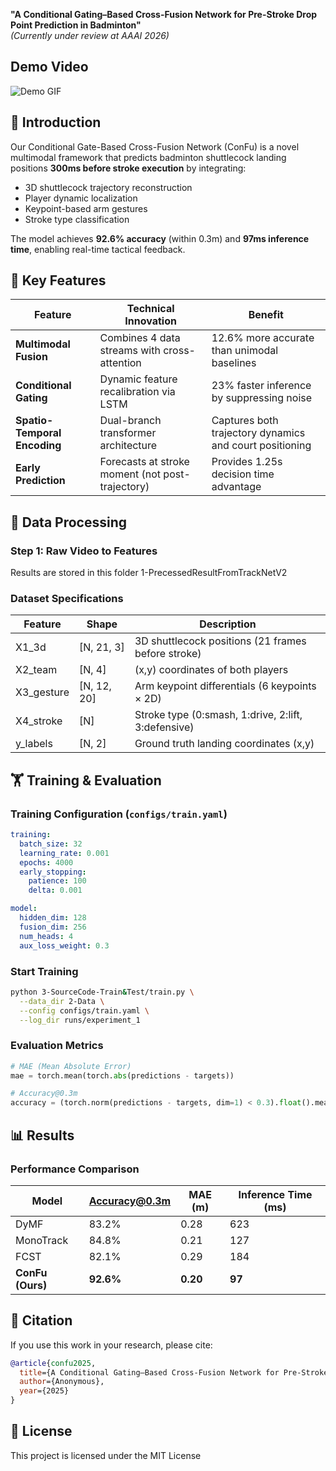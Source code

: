 
**"A Conditional Gating–Based Cross-Fusion Network for Pre-Stroke Drop Point Prediction in Badminton"**  
*(Currently under review at AAAI 2026)*

## Demo Video
![Demo GIF](./ResultSample.gif)


## 🌟 Introduction
Our Conditional Gate-Based Cross-Fusion Network (ConFu) is a novel multimodal framework that predicts badminton shuttlecock landing positions **300ms before stroke execution** by integrating:
- 3D shuttlecock trajectory reconstruction
- Player dynamic localization 
- Keypoint-based arm gestures
- Stroke type classification

The model achieves **92.6% accuracy** (within 0.3m) and **97ms inference time**, enabling real-time tactical feedback.

## 🚀 Key Features
| Feature | Technical Innovation | Benefit |
|---------|----------------------|---------|
| **Multimodal Fusion** | Combines 4 data streams with cross-attention | 12.6% more accurate than unimodal baselines |
| **Conditional Gating** | Dynamic feature recalibration via LSTM | 23% faster inference by suppressing noise |
| **Spatio-Temporal Encoding** | Dual-branch transformer architecture | Captures both trajectory dynamics and court positioning |
| **Early Prediction** | Forecasts at stroke moment (not post-trajectory) | Provides 1.25s decision time advantage |

## 🔧 Data Processing

### Step 1: Raw Video to Features
Results are stored in this folder 1-PrecessedResultFromTrackNetV2

### Dataset Specifications
| Feature | Shape | Description |
|---------|-------|-------------|
| X1_3d | [N, 21, 3] | 3D shuttlecock positions (21 frames before stroke) |
| X2_team | [N, 4] | (x,y) coordinates of both players |
| X3_gesture | [N, 12, 20] | Arm keypoint differentials (6 keypoints × 2D) |
| X4_stroke | [N] | Stroke type (0:smash, 1:drive, 2:lift, 3:defensive) |
| y_labels | [N, 2] | Ground truth landing coordinates (x,y) |

## 🏋️ Training & Evaluation

### Training Configuration (`configs/train.yaml`)
```yaml
training:
  batch_size: 32
  learning_rate: 0.001
  epochs: 4000
  early_stopping:
    patience: 100
    delta: 0.001

model:
  hidden_dim: 128
  fusion_dim: 256
  num_heads: 4
  aux_loss_weight: 0.3
```

### Start Training
```bash
python 3-SourceCode-Train&Test/train.py \
  --data_dir 2-Data \
  --config configs/train.yaml \
  --log_dir runs/experiment_1
```

### Evaluation Metrics
```python
# MAE (Mean Absolute Error)
mae = torch.mean(torch.abs(predictions - targets))

# Accuracy@0.3m
accuracy = (torch.norm(predictions - targets, dim=1) < 0.3).float().mean()
```

## 📊 Results

### Performance Comparison
| Model | Accuracy@0.3m | MAE (m) | Inference Time (ms) |
|-------|--------------|---------|---------------------|
| DyMF | 83.2% | 0.28 | 623 |
| MonoTrack | 84.8% | 0.21 | 127 |
| FCST | 82.1% | 0.29 | 184 |
| **ConFu (Ours)** | **92.6%** | **0.20** | **97** |

## 📜 Citation
If you use this work in your research, please cite:
```bibtex
@article{confu2025,
  title={A Conditional Gating–Based Cross-Fusion Network for Pre-Stroke Drop Point Prediction in Badminton},
  author={Anonymous},
  year={2025}
}
```

## 📄 License
This project is licensed under the MIT License 
```
